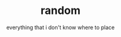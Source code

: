 ---
layout: page
title: random
subtitle: everything that i don't know where to place
comments: true
---